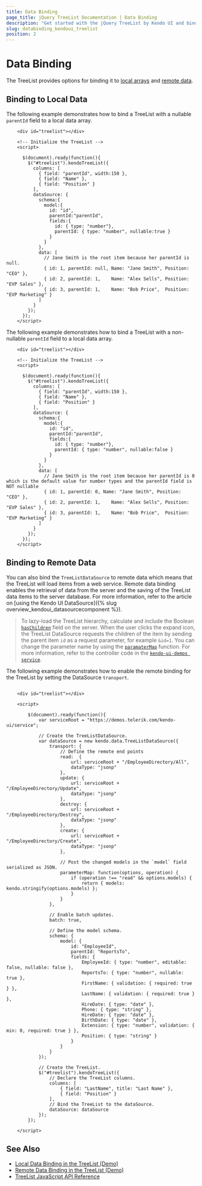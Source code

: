 ```yaml
---
title: Data Binding
page_title: jQuery TreeList Documentation | Data Binding
description: "Get started with the jQuery TreeList by Kendo UI and bind the widget to local or remote data."
slug: databinding_kendoui_treelist
position: 2
---
```


# Data Binding

The TreeList provides options for binding it to [local arrays](#bining-to-local-data) and [remote data](#bining-to-remote-data).

## Binding to Local Data

The following example demonstrates how to bind a TreeList with a nullable `parentId` field to a local data array.

```dojo
    <div id="treelist"></div>

    <!-- Initialize the TreeList -->
    <script>

      $(document).ready(function(){
        $("#treelist").kendoTreeList({
          columns: [
            { field: "parentId", width:150 },
            { field: "Name" },
            { field: "Position" }
          ],
          dataSource: {
            schema:{
              model:{
                id: "id",
                parentId:"parentId",
                fields:{
                  id: { type: "number"},
                  parentId: { type: "number", nullable:true }
                }
              }
            },
            data: [
              // Jane Smith is the root item because her parentId is null.
              { id: 1, parentId: null, Name: "Jane Smith", Position: "CEO" },
              { id: 2, parentId: 1,    Name: "Alex Sells", Position: "EVP Sales" },
              { id: 3, parentId: 1,    Name: "Bob Price",  Position: "EVP Marketing" }
            ]
          }
        });
      });
    </script>
```

The following example demonstrates how to bind a TreeList with a non-nullable `parentId` field to a local data array.  

```dojo
    <div id="treelist"></div>

    <!-- Initialize the TreeList -->
    <script>

      $(document).ready(function(){
        $("#treelist").kendoTreeList({
          columns: [
            { field: "parentId", width:150 },
            { field: "Name" },
            { field: "Position" }
          ],
          dataSource: {
            schema:{
              model:{
                id: "id",
                parentId:"parentId",
                fields:{
                  id: { type: "number"},
                  parentId: { type: "number", nullable:false }
                }
              }
            },
            data: [
              // Jane Smith is the root item because her parentId is 0 which is the default value for number types and the parentId field is NOT nullable
              { id: 1, parentId: 0, Name: "Jane Smith", Position: "CEO" },
              { id: 2, parentId: 1,    Name: "Alex Sells", Position: "EVP Sales" },
              { id: 3, parentId: 1,    Name: "Bob Price",  Position: "EVP Marketing" }
            ]
          }
        });
      });
    </script>

```

## Binding to Remote Data

You can also bind the `TreeListDataSource` to remote data which means that the TreeList will load items from a web service. Remote data binding enables the retrieval of data from the server and the saving of the TreeList data items to the server database. For more information, refer to the article on [using the Kendo UI DataSource]({% slug overview_kendoui_datasourcecomponent %}).

> To lazy-load the TreeList hierarchy, calculate and include the Boolean [`hasChildren`](/api/javascript/data/treelistmodel/fields/haschildren) field on the server.
> When the user clicks the expand icon, the TreeList DataSource requests the children of the item by sending the parent item `id` as a request parameter, for example `&id=1`.
> You can change the parameter name by using the [`paramaterMap`](/api/javascript/data/datasource/configuration/transport.parametermap) function. For more information, refer to the controller code in the [`kendo-ui-demos service`](https://github.com/telerik/kendo-ui-demos-service/blob/master/demos-and-odata-v3/KendoCRUDService/Controllers/EmployeeDirectoryController.cs).

The following example demonstrates how to enable the remote binding for the TreeList by setting the DataSource `transport`.

```dojo

    <div id="treelist"></div>

    <script>

        $(document).ready(function(){
            var serviceRoot = "https://demos.telerik.com/kendo-ui/service";

            // Create the TreeListDataSource.
            var dataSource = new kendo.data.TreeListDataSource({
                transport: {
                    // Define the remote end points
                    read:  {
                        url: serviceRoot + "/EmployeeDirectory/All",
                        dataType: "jsonp"
                    },
                    update: {
                        url: serviceRoot + "/EmployeeDirectory/Update",
                        dataType: "jsonp"
                    },
                    destroy: {
                        url: serviceRoot + "/EmployeeDirectory/Destroy",
                        dataType: "jsonp"
                    },
                    create: {
                        url: serviceRoot + "/EmployeeDirectory/Create",
                        dataType: "jsonp"
                    },

                    // Post the changed models in the `model` field serialized as JSON.
                    parameterMap: function(options, operation) {
                        if (operation !== "read" && options.models) {
                            return { models: kendo.stringify(options.models) };
                        }
                    }
                },

                // Enable batch updates.
                batch: true,

                // Define the model schema.
                schema: {
                    model: {
                        id: "EmployeeId",
                        parentId: "ReportsTo",
                        fields: {
                            EmployeeId: { type: "number", editable: false, nullable: false },
                            ReportsTo: { type: "number", nullable: true },
                            FirstName: { validation: { required: true } },
                            LastName: { validation: { required: true } },
                            HireDate: { type: "date" },
                            Phone: { type: "string" },
                            HireDate: { type: "date" },
                            BirthDate: { type: "date" },
                            Extension: { type: "number", validation: { min: 0, required: true } },
                            Position: { type: "string" }
                        }
                    }
                }
            });

            // Create the TreeList.
            $("#treelist").kendoTreeList({
                // Declare the TreeList columns.
                columns: [
                    { field: "LastName", title: "Last Name" },
                    { field: "Position" }
                ],
                // Bind the TreeList to the dataSource.
                dataSource: dataSource
            });
        });

    </script>
```

## See Also

* [Local Data Binding in the TreeList (Demo)](https://demos.telerik.com/kendo-ui/treelist/local-data-binding)
* [Remote Data Binding in the TreeList (Demo)](https://demos.telerik.com/kendo-ui/treelist/remote-data-binding)
* [TreeList JavaScript API Reference](/api/javascript/ui/treelist)
